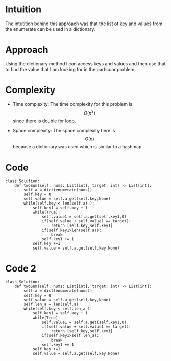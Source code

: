 # Intuition
The intutition behind this approach was that the list of key and values from the enumerate can be used in a dictionary.

# Approach
Using the dictionary method I can access keys and values and then use that to find the value that I am looking for in the particuar problem.

# Complexity
- Time complexity:
The time complexity for this problem is $$O(n^2)$$ since there is double for loop.

- Space complexity:
The space complexity here is $$O(n)$$
because a dictionary was used which is similar to a hashmap.

# Code
```
class Solution:
    def twoSum(self, nums: List[int], target: int) -> List[int]:
        self.a = dict(enumerate(nums))
        self.key = 0
        self.value = self.a.get(self.key,None)
        while(self.key < len(self.a) ):
            self.key1 = self.key + 1
            while(True):
                self.value1 = self.a.get(self.key1,0)
                if(self.value + self.value1 == target):
                    return [self.key,self.key1]
                if(self.key1>len(self.a)):
                    break
                self.key1 += 1 
            self.key +=1
            self.value = self.a.get(self.key,None)

```
# Code 2
```
class Solution:
    def twoSum(self, nums: List[int], target: int) -> List[int]:
        self.a = dict(enumerate(nums))
        self.key = 0
        self.value = self.a.get(self.key,None)
        self.len_a = len(self.a)
        while(self.key < self.len_a ):
            self.key1 = self.key + 1
            while(True):
                self.value1 = self.a.get(self.key1,0)
                if(self.value + self.value1 == target):
                    return [self.key,self.key1]
                if(self.key1>self.len_a):
                    break
                self.key1 += 1 
            self.key +=1
            self.value = self.a.get(self.key,None)

```